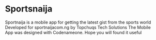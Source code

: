 # Sportsnaija
Sportnaija is a mobile app for getting the latest gist from the sports world
Developed for sportnaijacom.ng by Topchuqs Tech Solutions
The Mobile App was designed with Codenameone.
Hope you will found it useful
